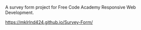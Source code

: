 A survey form project for Free Code Academy Responsive Web Development. 

https://mklrlnd424.github.io/Survey-Form/